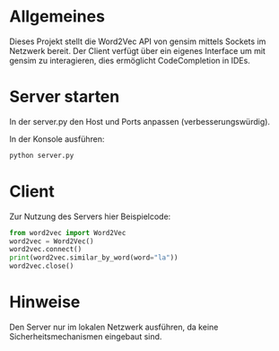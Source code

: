 # Allgemeines
Dieses Projekt stellt die Word2Vec API von gensim mittels Sockets im Netzwerk bereit.
Der Client verfügt über ein eigenes Interface um mit gensim zu interagieren, dies ermöglicht CodeCompletion in IDEs.

# Server starten
In der server.py den Host und Ports anpassen (verbesserungswürdig).

In der Konsole ausführen:
```bash
python server.py
```

# Client
Zur Nutzung des Servers hier Beispielcode:

```python
from word2vec import Word2Vec
word2vec = Word2Vec()
word2vec.connect()
print(word2vec.similar_by_word(word="la"))
word2vec.close()
```

# Hinweise
Den Server nur im lokalen Netzwerk ausführen, da keine Sicherheitsmechanismen eingebaut sind.

